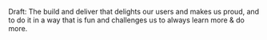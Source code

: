 Draft:  The build and deliver that delights our users and makes us proud, and to do it in a way that is fun and challenges us to always learn more & do more. 
